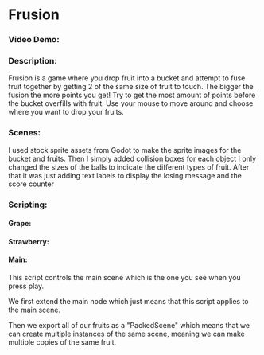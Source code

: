 # Frusion
### Video Demo:
### Description:
Frusion is a game where you drop fruit into a bucket and attempt to fuse fruit together by getting 2 of the same size of fruit to touch. The bigger the fusion 
the more points you get! Try to get the most amount of points before the bucket overfills with fruit. Use your mouse to move around and choose where you want
to drop your fruits.
### Scenes:
I used stock sprite assets from Godot to make the sprite images for the bucket and fruits. Then I simply added collision boxes for each object
I only changed the sizes of the balls to indicate the different types of fruit. After that it was just adding text labels to display the losing message
and the score counter

### Scripting:
#### Grape:
#### Strawberry:
#### Main:
This script controls the main scene which is the one you see when you press play. 

We first extend the main node which just means that this script applies to the main scene.

Then we export all of our fruits as a "PackedScene" which means that we can create multiple instances of the same scene, meaning we can make multiple copies
of the same fruit.



